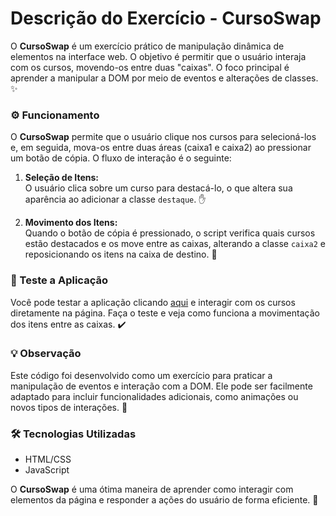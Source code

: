 # Descrição do Exercício - **CursoSwap**

O **CursoSwap** é um exercício prático de manipulação dinâmica de elementos na interface web. O objetivo é permitir que o usuário interaja com os cursos, movendo-os entre duas "caixas". O foco principal é aprender a manipular a DOM por meio de eventos e alterações de classes. ✨

### ⚙️ Funcionamento

O **CursoSwap** permite que o usuário clique nos cursos para selecioná-los e, em seguida, mova-os entre duas áreas (caixa1 e caixa2) ao pressionar um botão de cópia. O fluxo de interação é o seguinte:

1. **Seleção de Itens:**  
   O usuário clica sobre um curso para destacá-lo, o que altera sua aparência ao adicionar a classe `destaque`. ✋

2. **Movimento dos Itens:**  
   Quando o botão de cópia é pressionado, o script verifica quais cursos estão destacados e os move entre as caixas, alterando a classe `caixa2` e reposicionando os itens na caixa de destino. 🔄

### 🧪 Teste a Aplicação

Você pode testar a aplicação clicando [aqui](https://dev-ortex.github.io/CursoSwap/) e interagir com os cursos diretamente na página. Faça o teste e veja como funciona a movimentação dos itens entre as caixas. ✔️

### 💡 Observação

Este código foi desenvolvido como um exercício para praticar a manipulação de eventos e interação com a DOM. Ele pode ser facilmente adaptado para incluir funcionalidades adicionais, como animações ou novos tipos de interações. 🚀

### 🛠️ Tecnologias Utilizadas

- HTML/CSS
- JavaScript

O **CursoSwap** é uma ótima maneira de aprender como interagir com elementos da página e responder a ações do usuário de forma eficiente. 🌟

